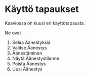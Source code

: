 # Käyttö tapaukset

Kaaviossa on kuusi eri käyttötapausta.

Ne ovat

1. Selaa Äänestyksiä
2. Valitse Äänestys
3. Äänestäminen
4. Näytä Äänestystilanne
5. Poista Äänestys
6. Uusi Äänestys






